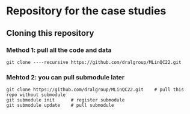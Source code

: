 # Repository for the case studies

## Cloning this repository 

### Method 1: pull all the code and data
```shell
git clone ----recursive https://github.com/dralgroup/MLinQC22.git
```

### Mehtod 2: you can pull submodule later
```shell
git clone https://github.com/dralgroup/MLinQC22.git    # pull this repo without submodule 
git submodule init      # register submodule 
git submodule update    # pull submodule
```



